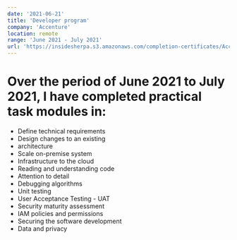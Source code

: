 ```yaml
---
date: '2021-06-21'
title: 'Developer program'
company: 'Accenture'
location: remote
range: 'June 2021 - July 2021'
url: 'https://insidesherpa.s3.amazonaws.com/completion-certificates/Accenture%20Nordics/PxenP4rHNE6Bh4nQz_Accenture%20Nordic_WeKGnPkARf8hfmmvN_1625484976585_completion_certificate.pdf'
---
```


# Over the period of June 2021 to July 2021, I have completed practical task modules in:

- Define technical requirements
- Design changes to an existing
- architecture
- Scale on-premise system
- Infrastructure to the cloud
- Reading and understanding code
- Attention to detail
- Debugging algorithms 
- Unit testing
- User Acceptance Testing - UAT
- Security maturity assessment
- IAM policies and permissions
- Securing the software development
- Data and privacy